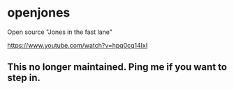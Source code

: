 openjones
=========
Open source "Jones in the fast lane"

https://www.youtube.com/watch?v=hpq0cq14IxI

## This no longer maintained. Ping me if you want to step in.
